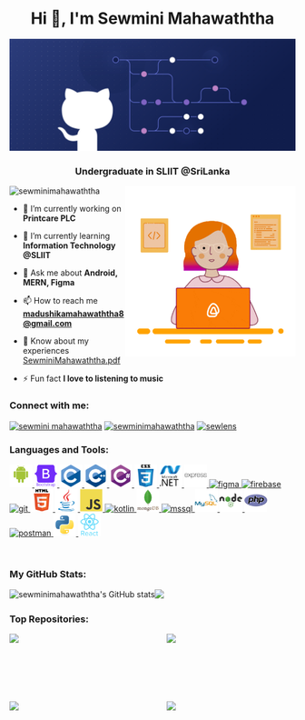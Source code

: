 <h1 align="center"> Hi 👋, I'm Sewmini Mahawaththa </h1>
<div align="center"> <img src="github banner.png"> </div>
<h3 align="center"> Undergraduate in SLIIT @SriLanka </h3>
<img align="right" alt="Coding" width="300" src="coding_gif.gif">
<p align="left"> <img src="https://komarev.com/ghpvc/?username=sewminimahawaththa&label=Profile%20views&color=0e75b6&style=flat" alt="sewminimahawaththa" /> </p>

- 🔭 I’m currently working on **Printcare PLC**

- 🌱 I’m currently learning **Information Technology @SLIIT**

- 💬 Ask me about **Android, MERN, Figma**

- 📫 How to reach me **madushikamahawaththa8@gmail.com**

- 📄 Know about my experiences [SewminiMahawaththa.pdf](SewminiMahawaththa.pdf)

- ⚡ Fun fact **I love to listening to music**

<h3 align="left">Connect with me:</h3>
<p align="left">
<a href="https://www.linkedin.com/in/sewmini-mahawaththa-it21308598/?originalSubdomain=lk" target="blank"><img align="center" src="https://raw.githubusercontent.com/rahuldkjain/github-profile-readme-generator/master/src/images/icons/Social/linked-in-alt.svg" alt="sewmini mahawaththa" height="30" width="40" /></a>
<a href="https://instagram.com/sewminimahawaththa" target="blank"><img align="center" src="https://raw.githubusercontent.com/rahuldkjain/github-profile-readme-generator/master/src/images/icons/Social/instagram.svg" alt="sewminimahawaththa" height="30" width="40" /></a>
<a href="https://www.youtube.com/@sewlens" target="blank"><img align="center" src="https://raw.githubusercontent.com/rahuldkjain/github-profile-readme-generator/master/src/images/icons/Social/youtube.svg" alt="sewlens" height="30" width="40" /></a>
</p>

<h3 align="left">Languages and Tools:</h3>
<p align="left"> <a href="https://developer.android.com" target="_blank" rel="noreferrer"> <img src="https://raw.githubusercontent.com/devicons/devicon/master/icons/android/android-original-wordmark.svg" alt="android" width="40" height="40"/> </a> <a href="https://getbootstrap.com" target="_blank" rel="noreferrer"> <img src="https://raw.githubusercontent.com/devicons/devicon/master/icons/bootstrap/bootstrap-plain-wordmark.svg" alt="bootstrap" width="40" height="40"/> </a> <a href="https://www.cprogramming.com/" target="_blank" rel="noreferrer"> <img src="https://raw.githubusercontent.com/devicons/devicon/master/icons/c/c-original.svg" alt="c" width="40" height="40"/> </a> <a href="https://www.w3schools.com/cpp/" target="_blank" rel="noreferrer"> <img src="https://raw.githubusercontent.com/devicons/devicon/master/icons/cplusplus/cplusplus-original.svg" alt="cplusplus" width="40" height="40"/> </a> <a href="https://www.w3schools.com/cs/" target="_blank" rel="noreferrer"> <img src="https://raw.githubusercontent.com/devicons/devicon/master/icons/csharp/csharp-original.svg" alt="csharp" width="40" height="40"/> </a> <a href="https://www.w3schools.com/css/" target="_blank" rel="noreferrer"> <img src="https://raw.githubusercontent.com/devicons/devicon/master/icons/css3/css3-original-wordmark.svg" alt="css3" width="40" height="40"/> </a> <a href="https://dotnet.microsoft.com/" target="_blank" rel="noreferrer"> <img src="https://raw.githubusercontent.com/devicons/devicon/master/icons/dot-net/dot-net-original-wordmark.svg" alt="dotnet" width="40" height="40"/> </a> <a href="https://expressjs.com" target="_blank" rel="noreferrer"> <img src="https://raw.githubusercontent.com/devicons/devicon/master/icons/express/express-original-wordmark.svg" alt="express" width="40" height="40"/> </a> <a href="https://www.figma.com/" target="_blank" rel="noreferrer"> <img src="https://www.vectorlogo.zone/logos/figma/figma-icon.svg" alt="figma" width="40" height="40"/> </a> <a href="https://firebase.google.com/" target="_blank" rel="noreferrer"> <img src="https://www.vectorlogo.zone/logos/firebase/firebase-icon.svg" alt="firebase" width="40" height="40"/> </a> <a href="https://git-scm.com/" target="_blank" rel="noreferrer"> <img src="https://www.vectorlogo.zone/logos/git-scm/git-scm-icon.svg" alt="git" width="40" height="40"/> </a> <a href="https://www.w3.org/html/" target="_blank" rel="noreferrer"> <img src="https://raw.githubusercontent.com/devicons/devicon/master/icons/html5/html5-original-wordmark.svg" alt="html5" width="40" height="40"/> </a> <a href="https://www.java.com" target="_blank" rel="noreferrer"> <img src="https://raw.githubusercontent.com/devicons/devicon/master/icons/java/java-original.svg" alt="java" width="40" height="40"/> </a> <a href="https://developer.mozilla.org/en-US/docs/Web/JavaScript" target="_blank" rel="noreferrer"> <img src="https://raw.githubusercontent.com/devicons/devicon/master/icons/javascript/javascript-original.svg" alt="javascript" width="40" height="40"/> </a> <a href="https://kotlinlang.org" target="_blank" rel="noreferrer"> <img src="https://www.vectorlogo.zone/logos/kotlinlang/kotlinlang-icon.svg" alt="kotlin" width="40" height="40"/> </a> <a href="https://www.mongodb.com/" target="_blank" rel="noreferrer"> <img src="https://raw.githubusercontent.com/devicons/devicon/master/icons/mongodb/mongodb-original-wordmark.svg" alt="mongodb" width="40" height="40"/> </a> <a href="https://www.microsoft.com/en-us/sql-server" target="_blank" rel="noreferrer"> <img src="https://www.svgrepo.com/show/303229/microsoft-sql-server-logo.svg" alt="mssql" width="40" height="40"/> </a> <a href="https://www.mysql.com/" target="_blank" rel="noreferrer"> <img src="https://raw.githubusercontent.com/devicons/devicon/master/icons/mysql/mysql-original-wordmark.svg" alt="mysql" width="40" height="40"/> </a> <a href="https://nodejs.org" target="_blank" rel="noreferrer"> <img src="https://raw.githubusercontent.com/devicons/devicon/master/icons/nodejs/nodejs-original-wordmark.svg" alt="nodejs" width="40" height="40"/> </a> <a href="https://www.php.net" target="_blank" rel="noreferrer"> <img src="https://raw.githubusercontent.com/devicons/devicon/master/icons/php/php-original.svg" alt="php" width="40" height="40"/> </a> <a href="https://postman.com" target="_blank" rel="noreferrer"> <img src="https://www.vectorlogo.zone/logos/getpostman/getpostman-icon.svg" alt="postman" width="40" height="40"/> </a> <a href="https://www.python.org" target="_blank" rel="noreferrer"> <img src="https://raw.githubusercontent.com/devicons/devicon/master/icons/python/python-original.svg" alt="python" width="40" height="40"/> </a> <a href="https://reactjs.org/" target="_blank" rel="noreferrer"> <img src="https://raw.githubusercontent.com/devicons/devicon/master/icons/react/react-original-wordmark.svg" alt="react" width="40" height="40"/> </a> </p>

<!--<p><img align="left" src="https://github-readme-stats.vercel.app/api/top-langs?username=sewminimahawaththa&show_icons=true&locale=en&layout=compact" alt="sewminimahawaththa" /></p>

<p>&nbsp;<img align="center" src="https://github-readme-stats.vercel.app/api?username=sewminimahawaththa&show_icons=true&locale=en" alt="sewminimahawaththa" /></p>

<p><img align="center" src="https://github-readme-streak-stats.herokuapp.com/?user=sewminimahawaththa&" alt="sewminimahawaththa" /></p> -->
<br>
<h3>My GitHub Stats:</h3>

<a href="http://www.github.com/sewminimahawaththa"><img align= "left" src="https://github-readme-stats.vercel.app/api?username=sewminimahawaththa&show_icons=true&hide=&count_private=true&title_color=0891b2&text_color=ffffff&icon_color=0891b2&bg_color=1c1917&hide_border=true&show_icons=true" alt="sewminimahawaththa's GitHub stats" /></a>

<a href="http://www.github.com/sewminimahawaththa"><img src="https://github-readme-streak-stats.herokuapp.com/?user=sewminimahawaththa&stroke=ffffff&background=1c1917&ring=0891b2&fire=0891b2&currStreakNum=ffffff&currStreakLabel=0891b2&sideNums=ffffff&sideLabels=ffffff&dates=ffffff&hide_border=true" /></a>

<!--<a href="https://github.com/sewminimahawaththa" align="left"><img src="https://github-readme-stats.vercel.app/api/top-langs/?username=sewminimahawaththa&langs_count=10&title_color=0891b2&text_color=ffffff&icon_color=0891b2&bg_color=1c1917&hide_border=true&locale=en&custom_title=Top%20%Languages" alt="Top Languages" /></a>-->

<!--### Top Contributed Repo:
![](https://github-contributor-stats.vercel.app/api?username=sewminimahawaththa&limit=5&theme=flat&combine_all_yearly_contributions=true)-->

<h3>Top Repositories:</h3>

<div width="100%" align="center"><a href="https://github.com/sewminimahawaththa/Isuru-Salon-WebApplication" align="left"><img align="left" width="45%" src="https://github-readme-stats.vercel.app/api/pin/?username=sewminimahawaththa&repo=Isuru-Salon-WebApplication&title_color=0891b2&text_color=ffffff&icon_color=0891b2&bg_color=1c1917&hide_border=true&locale=en" /></a><a href="https://github.com/sewminimahawaththa/Finance-Management" align="right"><img align="right" width="45%" src="https://github-readme-stats.vercel.app/api/pin/?username=sewminimahawaththa&repo=Finance-Management&title_color=0891b2&text_color=ffffff&icon_color=0891b2&bg_color=1c1917&hide_border=true&locale=en" /></a></div><br /><br /><br /><br /><br /><br /><br />



<div width="100%" align="center"><a href="https://github.com/sewminimahawaththa/EduMeLearningApp" align="left"><img align="left" width="45%" src="https://github-readme-stats.vercel.app/api/pin/?username=sewminimahawaththa&repo=EduMeLearningApp&title_color=0891b2&text_color=ffffff&icon_color=0891b2&bg_color=1c1917&hide_border=true&locale=en" /></a><a href="https://github.com/SewminiMahawaththa/WebRTC_ChatRoom_Application.git" align="right"><img align="right" width="45%" src="https://github-readme-stats.vercel.app/api/pin/?username=sewminimahawaththa&repo=WebRTC_ChatRoom_Application&title_color=0891b2&text_color=ffffff&icon_color=0891b2&bg_color=1c1917&hide_border=true&locale=en" /></a></div>

